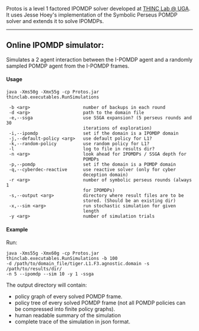 Protos is a level 1 factored IPOMDP solver developed at [THINC Lab @ UGA](http://thinc.cs.uga.edu/). It uses Jesse Hoey's implementation of the Symbolic Perseus POMDP solver and extends it to solve IPOMDPs. 

******

## Online IPOMDP simulator:
Simulates a 2 agent interaction between the I-POMDP agent and a randomly sampled POMDP agent from the I-POMDP frames.

#### Usage

```
java -Xms50g -Xmx55g -cp Protos.jar thinclab.executables.RunSimulations

 -b <arg>                    number of backups in each round
 -d <arg>                    path to the domain file
 -e,--ssga                   use SSGA expansion? (5 perseus rounds and 30
                             iterations of exploration)
 -i,--ipomdp                 set if the domain is a IPOMDP domain
 -j,--default-policy <arg>   use default policy for L1?
 -k,--random-policy          use random policy for L1?
 -l                          log to file in results dir?
 -n <arg>                    look ahead for IPOMDPs / SSGA depth for
                             POMDPs
 -p,--pomdp                  set if the domain is a POMDP domain
 -q,--cyberdec-reactive      use reactive solver (only for cyber
                             deception domain)
 -r <arg>                    number of symbolic perseus rounds (always 1
                             for IPOMDPs)
 -s,--output <arg>           directory where result files are to be
                             stored. (Should be an existing dir)
 -x,--sim <arg>              run stochastic simulation for given
                             length
 -y <arg>                    number of simulation trials
```

#### Example

Run:

```
java -Xms55g -Xmx60g -cp Protos.jar thinclab.executables.RunSimulations -b 100 
-d /path/to/domain_file/tiger.L1.F3.agnostic.domain -s /path/to/results/dir/ 
-n 5 --ipomdp --sim 10 -y 1 -ssga
```

The output directory will contain:
- policy graph of every solved POMDP frame.
- policy tree of every solved POMDP frame (not all POMDP policies can be compressed into finite policy graphs).
- human readable summary of the simulation
- complete trace of the simulation in json format.